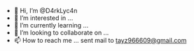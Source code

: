 - 👋 Hi, I’m @D4rkLyc4n
- 👀 I’m interested in ...
- 🌱 I’m currently learning ...
- 💞️ I’m looking to collaborate on ...
- 📫 How to reach me ... sent mail to tayz966609@gmail.com

<!---
D4rkLyc4n/D4rkLyc4n is a ✨ special ✨ repository because its `README.md` (this file) appears on your GitHub profile.
You can click the Preview link to take a look at your changes.
--->
